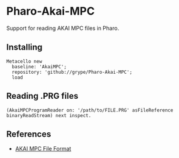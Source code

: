 # Pharo-Akai-MPC
Support for reading AKAI MPC files in Pharo.

## Installing

```smalltalk
Metacello new
  baseline: 'AkaiMPC';
  repository: 'github://grype/Pharo-Akai-MPC';
  load
```

## Reading .PRG files

```smalltalk
(AkaiMPCProgramReader on: '/path/to/FILE.PRG' asFileReference binaryReadStream) next inspect.
```

## References

* [AKAI MPC File Format](http://mda.smartelectronix.com/akai/akaiinfo.htm)
